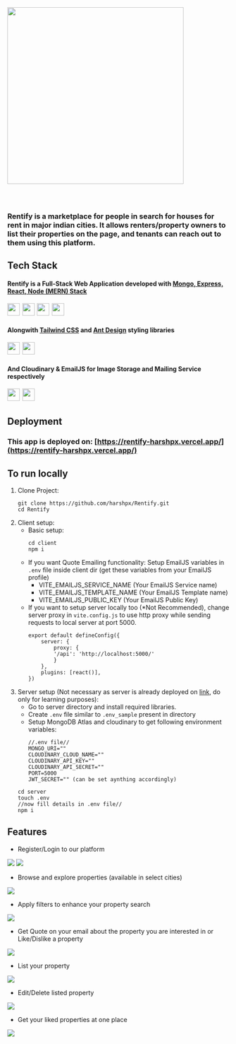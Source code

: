 <img src="./client/src/assets/logofull.png" style="margin-bottom:40px; width:400px"/>

### Rentify is a marketplace for people in search for houses for rent in major indian cities. It allows renters/property owners to list their properties on the page, and tenants can reach out to them using this platform.

## Tech Stack

#### Rentify is a Full-Stack Web Application developed with <ins>Mongo, Express, React, Node (MERN) Stack</ins>
<div style="font-size:20px">
<img width="28" src="https://cdn.simpleicons.org/mongodb/"/>
<img width="28" src="https://cdn.simpleicons.org/express/white"/>
<img width="28" src="https://cdn.simpleicons.org/react/"/>
<img width="28" src="https://cdn.simpleicons.org/nodedotjs/"/>
</div>

#### Alongwith <ins>Tailwind CSS</ins> and <ins>Ant Design</ins> styling libraries
<div style="font-size:20px">
<img width="28" src="https://cdn.simpleicons.org/tailwindcss/"/>
<img width="28" src="https://cdn.simpleicons.org/antdesign/"/>
</div>

#### And Cloudinary & EmailJS for Image Storage and Mailing Service respectively
<div style="font-size:20px">
<img width="28" src="https://cdn.simpleicons.org/cloudinary/"/>
<img width="28" src="https://cdn.simpleicons.org/minutemailer/"/>
</div>


## Deployment
### This app is deployed on: [https://rentify-harshpx.vercel.app/](https://rentify-harshpx.vercel.app/)

## To run locally
1. Clone Project:
    ```
    git clone https://github.com/harshpx/Rentify.git
    cd Rentify
    ```
2. Client setup:
    * Basic setup:
        ```
        cd client
        npm i
        ```
    * If you want Quote Emailing functionality: Setup EmailJS variables in `.env` file inside client dir (get these variables from your EmailJS profile)
        * VITE_EMAILJS_SERVICE_NAME (Your EmailJS Service name)
        * VITE_EMAILJS_TEMPLATE_NAME (Your EmailJS Template name)
        * VITE_EMAILJS_PUBLIC_KEY (Your EmailJS Public Key)
    * If you want to setup server locally too (*Not Recommended), change server proxy in `vite.config.js` to use http proxy while sending requests to local server at port 5000.
        ```
        export default defineConfig({
            server: {
                proxy: {
                '/api': 'http://localhost:5000/'
                }
            },
            plugins: [react()],
        })
        ```
3. Server setup (Not necessary as server is already deployed on [link](https://rentify-server-harshpx.vercel.app), do only for learning purposes):
    * Go to server directory and install required libraries.
    * Create `.env` file similar to `.env_sample` present in directory 
    * Setup MongoDB Atlas and cloudinary to get following environment variables:
        ```
        //.env file//
        MONGO_URI=""
        CLOUDINARY_CLOUD_NAME=""
        CLOUDINARY_API_KEY=""
        CLOUDINARY_API_SECRET=""
        PORT=5000
        JWT_SECRET="" (can be set aynthing accordingly)
        ```
    ```
    cd server
    touch .env
    //now fill details in .env file//
    npm i
    ```


## Features
* Register/Login to our platform<br/>
<img src="./client/src/assets/ss/0.png" style="max-width:700px"/>
<img src="./client/src/assets/ss/00.png" style="max-width:700px"/>

* Browse and explore properties (available in select cities)<br/>
<img src="./client/src/assets/ss/1.png" style="max-width:700px"/> 

* Apply filters to enhance your property search<br/>
<img src="./client/src/assets/ss/5.png" style="max-width:700px"/> 

* Get Quote on your email about the property you are interested in or Like/Dislike a property
<img src="./client/src/assets/ss/3.png" style="max-width:700px"/>

* List your property <br/>
<img src="./client/src/assets/ss/2.png" style="max-width:700px"/> 

* Edit/Delete listed property <br/>
<img src="./client/src/assets/ss/4.png" style="max-width:700px"/> 

* Get your liked properties at one place<br/>
<img src="./client/src/assets/ss/6.png" style="max-width:700px"/> 